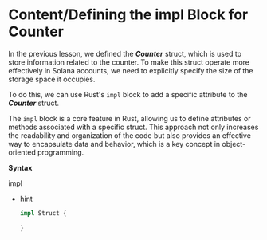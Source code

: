 # Content/**Defining the impl Block for Counter**

In the previous lesson, we defined the ***Counter*** struct, which is used to store information related to the counter. To make this struct operate more effectively in Solana accounts, we need to explicitly specify the size of the storage space it occupies.

To do this, we can use Rust's `impl` block to add a specific attribute to the ***Counter*** struct.

The `impl` block is a core feature in Rust, allowing us to define attributes or methods associated with a specific struct. This approach not only increases the readability and organization of the code but also provides an effective way to encapsulate data and behavior, which is a key concept in object-oriented programming.

**Syntax**

impl

- hint
    
    ```rust
    impl Struct {
       
    }
    ```